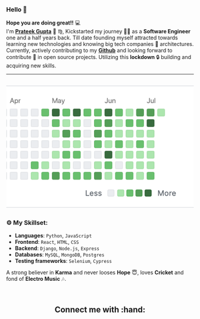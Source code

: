 ### Hello :wave:
**Hope you are doing great!!** :computer: <br> I'm **[Prateek Gupta](https://www.linkedin.com/in/prateek-gupta-6057a2a3/)** :man: :virgo:, Kickstarted my journey :running_man: as a **Software Engineer** one and a half years back. Till date founding myself attracted towards learning new technologies and knowing big tech companies :office: architectures.<br>
Currently, actively contributing to my **[Github](https://github.com/Prat9501?tab=repositories)** and looking forward to contribute :open_hands: in open source projects. Utilizing this **lockdown** :lock: building and acquiring new skills. 

---
[![](icons/github_contribution.png)](https://github.com/Prat9501)
---

### :gear: My Skillset:

- **Languages**: `Python`, `JavaScript`
- **Frontend**: `React`, `HTML`, `CSS`
- **Backend**: `Django`, `Node.js`, `Express`
- **Databases**: `MySQL`, `MongoDB`, `Postgres`
- **Testing frameworks**: `Selenium`, `Cypress`

A strong believer in **Karma** and never looses **Hope** :innocent:, loves **Cricket** and fond of **Electro Music** :notes:.

<br>
<h2 align="center">Connect me with :hand:</h2><br>